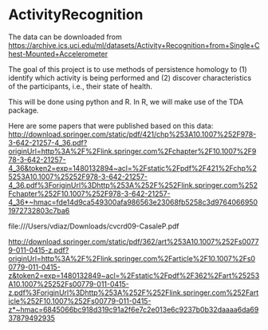 # ActivityRecognition
The data can be downloaded from https://archive.ics.uci.edu/ml/datasets/Activity+Recognition+from+Single+Chest-Mounted+Accelerometer 

The goal of this project is to use methods of persistence homology to (1) identify which activity is being performed and (2) discover characteristics of the participants, i.e., their state of health. 

This will be done using python and R. In R, we will make use of the TDA package. 

Here are some papers that were published based on this data: 
http://download.springer.com/static/pdf/421/chp%253A10.1007%252F978-3-642-21257-4_36.pdf?originUrl=http%3A%2F%2Flink.springer.com%2Fchapter%2F10.1007%2F978-3-642-21257-4_36&token2=exp=1480132894~acl=%2Fstatic%2Fpdf%2F421%2Fchp%25253A10.1007%25252F978-3-642-21257-4_36.pdf%3ForiginUrl%3Dhttp%253A%252F%252Flink.springer.com%252Fchapter%252F10.1007%252F978-3-642-21257-4_36*~hmac=fde14d9ca549300afa986563e23068fb5258c3d97640669501972732803c7ba6

file:///Users/vdiaz/Downloads/cvcrd09-CasaleP.pdf

http://download.springer.com/static/pdf/362/art%253A10.1007%252Fs00779-011-0415-z.pdf?originUrl=http%3A%2F%2Flink.springer.com%2Farticle%2F10.1007%2Fs00779-011-0415-z&token2=exp=1480132849~acl=%2Fstatic%2Fpdf%2F362%2Fart%25253A10.1007%25252Fs00779-011-0415-z.pdf%3ForiginUrl%3Dhttp%253A%252F%252Flink.springer.com%252Farticle%252F10.1007%252Fs00779-011-0415-z*~hmac=6845066bc918d319c91a2f6e7c2e013e6c9237b0b32daaaa6da6937879492935

